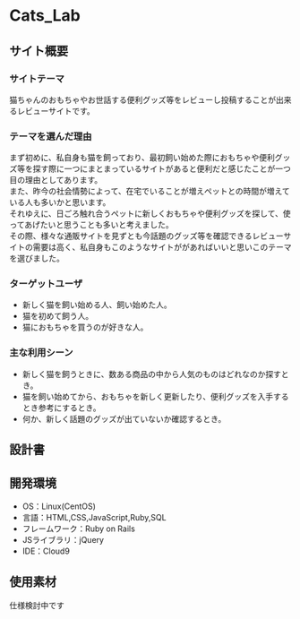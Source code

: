 # Cats_Lab

## サイト概要
### サイトテーマ
  猫ちゃんのおもちゃやお世話する便利グッズ等をレビューし投稿することが出来るレビューサイトです。  

### テーマを選んだ理由
まず初めに、私自身も猫を飼っており、最初飼い始めた際におもちゃや便利グッズ等を探す際に一つにまとまっているサイトがあると便利だと感じたことが一つ目の理由としてあります。  
  また、昨今の社会情勢によって、在宅でいることが増えペットとの時間が増えている人も多いかと思います。  
  それゆえに、日ごろ触れ合うペットに新しくおもちゃや便利グッズを探して、使ってあげたいと思うことも多いと考えました。  
  その際、様々な通販サイトを見ずとも今話題のグッズ等を確認できるレビューサイトの需要は高く、私自身もこのようなサイトががあればいいと思いこのテーマを選びました。 
  

### ターゲットユーザ
- 新しく猫を飼い始める人、飼い始めた人。  
- 猫を初めて飼う人。  
- 猫におもちゃを買うのが好きな人。

### 主な利用シーン
- 新しく猫を飼うときに、数ある商品の中から人気のものはどれなのか探すとき。  
- 猫を飼い始めてから、おもちゃを新しく更新したり、便利グッズを入手するとき参考にするとき。  
- 何か、新しく話題のグッズが出ていないか確認するとき。  
  

## 設計書


## 開発環境
- OS：Linux(CentOS)
- 言語：HTML,CSS,JavaScript,Ruby,SQL
- フレームワーク：Ruby on Rails
- JSライブラリ：jQuery
- IDE：Cloud9

## 使用素材
仕様検討中です

